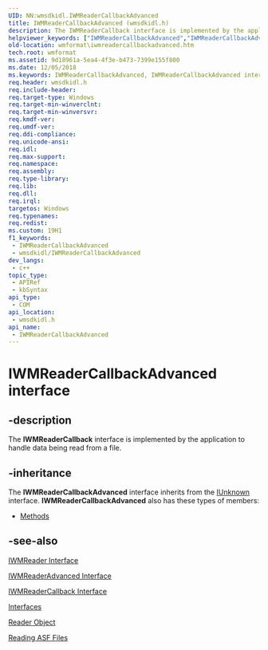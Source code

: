 ```yaml
---
UID: NN:wmsdkidl.IWMReaderCallbackAdvanced
title: IWMReaderCallbackAdvanced (wmsdkidl.h)
description: The IWMReaderCallback interface is implemented by the application to handle data being read from a file.
helpviewer_keywords: ["IWMReaderCallbackAdvanced","IWMReaderCallbackAdvanced interface [windows Media Format]","IWMReaderCallbackAdvanced interface [windows Media Format]","described","IWMReaderCallbackAdvancedInterface","wmformat.iwmreadercallbackadvanced","wmsdkidl/IWMReaderCallbackAdvanced"]
old-location: wmformat\iwmreadercallbackadvanced.htm
tech.root: wmformat
ms.assetid: 9d18961a-5ea4-4f3e-b473-7399e155f800
ms.date: 12/05/2018
ms.keywords: IWMReaderCallbackAdvanced, IWMReaderCallbackAdvanced interface [windows Media Format], IWMReaderCallbackAdvanced interface [windows Media Format],described, IWMReaderCallbackAdvancedInterface, wmformat.iwmreadercallbackadvanced, wmsdkidl/IWMReaderCallbackAdvanced
req.header: wmsdkidl.h
req.include-header: 
req.target-type: Windows
req.target-min-winverclnt: 
req.target-min-winversvr: 
req.kmdf-ver: 
req.umdf-ver: 
req.ddi-compliance: 
req.unicode-ansi: 
req.idl: 
req.max-support: 
req.namespace: 
req.assembly: 
req.type-library: 
req.lib: 
req.dll: 
req.irql: 
targetos: Windows
req.typenames: 
req.redist: 
ms.custom: 19H1
f1_keywords:
 - IWMReaderCallbackAdvanced
 - wmsdkidl/IWMReaderCallbackAdvanced
dev_langs:
 - c++
topic_type:
 - APIRef
 - kbSyntax
api_type:
 - COM
api_location:
 - wmsdkidl.h
api_name:
 - IWMReaderCallbackAdvanced
---
```


# IWMReaderCallbackAdvanced interface


## -description

The <b>IWMReaderCallback</b> interface is implemented by the application to handle data being read from a file.

## -inheritance

The <b>IWMReaderCallbackAdvanced</b> interface inherits from the <a href="/windows/desktop/api/unknwn/nn-unknwn-iunknown">IUnknown</a> interface. <b>IWMReaderCallbackAdvanced</b> also has these types of members:
<ul>
<li><a href="https://docs.microsoft.com/">Methods</a></li>
</ul>

## -see-also

<a href="/windows/desktop/api/wmsdkidl/nn-wmsdkidl-iwmreader">IWMReader Interface</a>



<a href="/windows/desktop/api/wmsdkidl/nn-wmsdkidl-iwmreaderadvanced">IWMReaderAdvanced Interface</a>



<a href="/windows/desktop/api/wmsdkidl/nn-wmsdkidl-iwmreadercallback">IWMReaderCallback Interface</a>



<a href="/windows/desktop/wmformat/interfaces">Interfaces</a>



<a href="/windows/desktop/wmformat/reader-object">Reader Object</a>



<a href="/windows/desktop/wmformat/reading-asf-files">Reading ASF Files</a>
